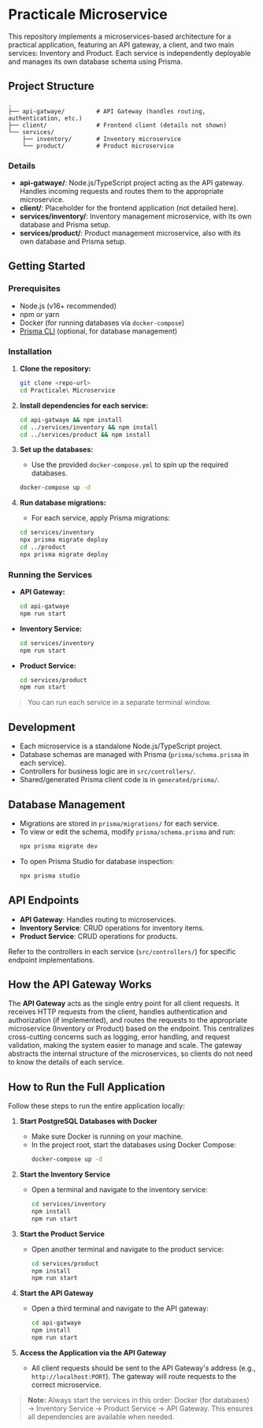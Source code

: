 # Practicale Microservice

This repository implements a microservices-based architecture for a practical application, featuring an API gateway, a client, and two main services: Inventory and Product. Each service is independently deployable and manages its own database schema using Prisma.

## Project Structure

```
.
├── api-gatwaye/         # API Gateway (handles routing, authentication, etc.)
├── client/              # Frontend client (details not shown)
└── services/
    ├── inventory/       # Inventory microservice
    └── product/         # Product microservice
```

### Details

- **api-gatwaye/**: Node.js/TypeScript project acting as the API gateway. Handles incoming requests and routes them to the appropriate microservice.
- **client/**: Placeholder for the frontend application (not detailed here).
- **services/inventory/**: Inventory management microservice, with its own database and Prisma setup.
- **services/product/**: Product management microservice, also with its own database and Prisma setup.

## Getting Started

### Prerequisites

- Node.js (v16+ recommended)
- npm or yarn
- Docker (for running databases via `docker-compose`)
- [Prisma CLI](https://www.prisma.io/docs/reference/api-reference/command-reference) (optional, for database management)

### Installation

1. **Clone the repository:**
   ```sh
   git clone <repo-url>
   cd Practicale\ Microservice
   ```

2. **Install dependencies for each service:**
   ```sh
   cd api-gatwaye && npm install
   cd ../services/inventory && npm install
   cd ../services/product && npm install
   ```

3. **Set up the databases:**
   - Use the provided `docker-compose.yml` to spin up the required databases.
   ```sh
   docker-compose up -d
   ```

4. **Run database migrations:**
   - For each service, apply Prisma migrations:
   ```sh
   cd services/inventory
   npx prisma migrate deploy
   cd ../product
   npx prisma migrate deploy
   ```

### Running the Services

- **API Gateway:**
  ```sh
  cd api-gatwaye
  npm run start
  ```
- **Inventory Service:**
  ```sh
  cd services/inventory
  npm run start
  ```
- **Product Service:**
  ```sh
  cd services/product
  npm run start
  ```

> You can run each service in a separate terminal window.

## Development

- Each microservice is a standalone Node.js/TypeScript project.
- Database schemas are managed with Prisma (`prisma/schema.prisma` in each service).
- Controllers for business logic are in `src/controllers/`.
- Shared/generated Prisma client code is in `generated/prisma/`.

## Database Management

- Migrations are stored in `prisma/migrations/` for each service.
- To view or edit the schema, modify `prisma/schema.prisma` and run:
  ```sh
  npx prisma migrate dev
  ```
- To open Prisma Studio for database inspection:
  ```sh
  npx prisma studio
  ```

## API Endpoints

- **API Gateway**: Handles routing to microservices.
- **Inventory Service**: CRUD operations for inventory items.
- **Product Service**: CRUD operations for products.

Refer to the controllers in each service (`src/controllers/`) for specific endpoint implementations.

## How the API Gateway Works

The **API Gateway** acts as the single entry point for all client requests. It receives HTTP requests from the client, handles authentication and authorization (if implemented), and routes the requests to the appropriate microservice (Inventory or Product) based on the endpoint. This centralizes cross-cutting concerns such as logging, error handling, and request validation, making the system easier to manage and scale. The gateway abstracts the internal structure of the microservices, so clients do not need to know the details of each service.

## How to Run the Full Application

Follow these steps to run the entire application locally:

1. **Start PostgreSQL Databases with Docker**
   - Make sure Docker is running on your machine.
   - In the project root, start the databases using Docker Compose:
     ```sh
     docker-compose up -d
     ```

2. **Start the Inventory Service**
   - Open a terminal and navigate to the inventory service:
     ```sh
     cd services/inventory
     npm install
     npm run start
     ```

3. **Start the Product Service**
   - Open another terminal and navigate to the product service:
     ```sh
     cd services/product
     npm install
     npm run start
     ```

4. **Start the API Gateway**
   - Open a third terminal and navigate to the API gateway:
     ```sh
     cd api-gatwaye
     npm install
     npm run start
     ```

5. **Access the Application via the API Gateway**
   - All client requests should be sent to the API Gateway's address (e.g., `http://localhost:PORT`). The gateway will route requests to the correct microservice.

> **Note:** Always start the services in this order: Docker (for databases) → Inventory Service → Product Service → API Gateway. This ensures all dependencies are available when needed.


